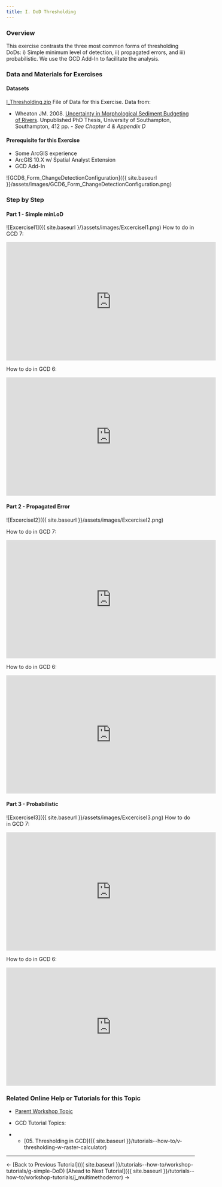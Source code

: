```yaml
---
title: I. DoD Thresholding
---
```


### Overview

This exercise contrasts the three most common forms of thresholding DoDs: i) Simple minimum level of detection, ii) propagated errors, and iii) probabilistic. We use the GCD Add-In to facilitate the analysis.

### Data and Materials for Exercises

#### Datasets

[I_Thresholding.zip](http://etalweb.joewheaton.org/etal_workshops/GCD/2015_USU/I_Thresholding.zip) File of Data for this Exercise. Data from: 

- Wheaton JM. 2008. [Uncertainty in Morphological Sediment Budgeting of Rivers](http://www.joewheaton.org/Home/research/projects-1/morphological-sediment-budgeting/phdthesis). Unpublished PhD Thesis, University of Southampton, Southampton, 412 pp. - *See Chapter 4 & Appendix D*

#### Prerequisite for this Exercise

- Some ArcGIS experience
- ArcGIS 10.X w/ Spatial Analyst Extension
- GCD Add-In

![GCD6_Form_ChangeDetectionConfiguration]({{ site.baseurl }}/assets/images/GCD6_Form_ChangeDetectionConfiguration.png)

### Step by Step

#### Part 1 - Simple minLoD

![ExcerciseI1]({{ site.baseurl }/}assets/images/ExcerciseI1.png)
How to do in GCD 7:
<iframe width="560" height="315" src="https://www.youtube.com/embed/olZiDNeg8Q4" frameborder="0" gesture="media" allow="encrypted-media" allowfullscreen></iframe>

How to do in GCD 6:
<iframe width="560" height="315" src="https://www.youtube.com/embed/Lk5XHLasGZA" frameborder="0" gesture="media" allow="encrypted-media" allowfullscreen></iframe>

#### Part 2 - Propagated Error

![ExcerciseI2]({{ site.baseurl }}/assets/images/ExcerciseI2.png)

How to do in GCD 7:
<iframe width="560" height="315" src="https://www.youtube.com/embed/nqkamJv2KQ0" frameborder="0" gesture="media" allow="encrypted-media" allowfullscreen></iframe>

How to do in GCD 6:
<iframe width="560" height="315" src="https://www.youtube.com/embed/_QQGBkFufvQ" frameborder="0" gesture="media" allow="encrypted-media" allowfullscreen></iframe>

#### Part 3 - Probabilistic 

![ExcerciseI3]({{ site.baseurl }}/assets/images/ExcerciseI3.png)
How to do in GCD 7:
<iframe width="560" height="315" src="https://www.youtube.com/embed/HEJ8nOEwPiw" frameborder="0" gesture="media" allow="encrypted-media" allowfullscreen></iframe>

How to do in GCD 6:
<iframe width="560" height="315" src="https://www.youtube.com/embed/1D0KpUrdCT8" frameborder="0" gesture="media" allow="encrypted-media" allowfullscreen></iframe>

### Related Online Help or Tutorials for this Topic

- [Parent Workshop Topic](http://gcdworkshop.joewheaton.org/workshop-topics/versions/3-day-workshop/2-errors-uncertainties/i-thresholding-alternatives)

- GCD Tutorial Topics:

- - [05. Thresholding in GCD]({{ site.baseurl }}/tutorials--how-to/v-thresholding-w-raster-calculator)

------

← [Back to Previous Tutorial]({{ site.baseurl }}/tutorials--how-to/workshop-tutorials/g-simple-DoD)       [Ahead to Next Tutorial]({{ site.baseurl }}/tutorials--how-to/workshop-tutorials/j_multimethoderror) →